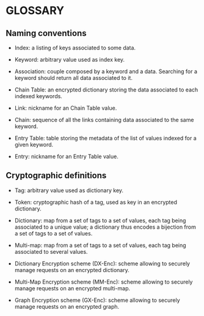 GLOSSARY
========

## Naming conventions

- Index: a listing of keys associated to some data.

- Keyword: arbitrary value used as index key.

- Association: couple composed by a keyword and a data. Searching for a keyword
  should return all data associated to it.

- Chain Table: an encrypted dictionary storing the data associated to each
  indexed keywords.

- Link: nickname for an Chain Table value.

- Chain: sequence of all the links containing data associated to the same
  keyword.

<!--
   -  It is important to underline that the use of this name implies the existence
   -  of a specific *order* between the links. Thus a set of links is not a chain
   -  as a set does not enforce any specific order between the links.
   -
   -  In practice, the order among chain links matters since the `delete` operation
   -  adds negated data to the chains, which invalidates all previous occurrences,
   -  but not subsequent occurrences of this data.
   -->

- Entry Table: table storing the metadata of the list of values indexed for a
  given keyword.

- Entry: nickname for an Entry Table value.

## Cryptographic definitions

- Tag: arbitrary value used as dictionary key.

- Token: cryptographic hash of a tag, used as key in an encrypted dictionary.

- Dictionary: map from a set of tags to a set of values, each tag being
  associated to a unique value; a dictionary thus encodes a bijection from a
  set of tags to a set of values.

- Multi-map: map from a set of tags to a set of values, each tag being
  associated to several values.

- Dictionary Encryption scheme (DX-Enc): scheme allowing to securely manage
  requests on an encrypted dictionary.

- Multi-Map Encryption scheme (MM-Enc): scheme allowing to securely manage
  requests on an encrypted multi-map.

- Graph Encryption scheme (GX-Enc): scheme allowing to securely manage requests
  on an encrypted graph.
